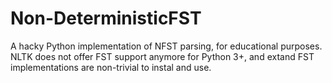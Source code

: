 # Non-DeterministicFST
A hacky Python implementation of NFST parsing, for educational purposes. NLTK does not offer FST support anymore for Python 3+, and extand FST implementations are non-trivial to instal and use.
